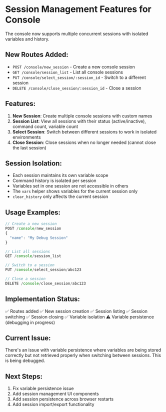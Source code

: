# Session Management Features for Console

The console now supports multiple concurrent sessions with isolated variables and history.

## New Routes Added:

- `POST /console/new_session` - Create a new console session
- `GET /console/session_list` - List all console sessions
- `PUT /console/select_session/:session_id` - Switch to a different session
- `DELETE /console/close_session/:session_id` - Close a session

## Features:

1. **New Session**: Create multiple console sessions with custom names
2. **Session List**: View all sessions with their status (active/inactive), command count, variable count
3. **Select Session**: Switch between different sessions to work in isolated environments  
4. **Close Session**: Close sessions when no longer needed (cannot close the last session)

## Session Isolation:

- Each session maintains its own variable scope
- Command history is isolated per session
- Variables set in one session are not accessible in others
- The `vars` helper shows variables for the current session only
- `clear_history` only affects the current session

## Usage Examples:

```javascript
// Create a new session
POST /console/new_session
{
  "name": "My Debug Session"
}

// List all sessions
GET /console/session_list

// Switch to a session
PUT /console/select_session/abc123

// Close a session  
DELETE /console/close_session/abc123
```

## Implementation Status:

✅ Routes added
✅ New session creation
✅ Session listing
✅ Session switching
✅ Session closing
✅ Variable isolation
⚠️  Variable persistence (debugging in progress)

## Current Issue:

There's an issue with variable persistence where variables are being stored correctly but not retrieved properly when switching between sessions. This is being debugged.

## Next Steps:

1. Fix variable persistence issue
2. Add session management UI components
3. Add session persistence across browser restarts
4. Add session import/export functionality
